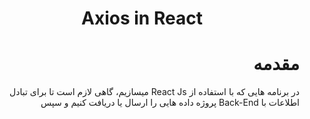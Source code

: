 
<h1 dir="rtl" align = "center"> Axios in React  </h1>

<h1 dir="rtl" > مقدمه  </h1>

<p dir="rtl">
  در برنامه هایی که با استفاده از React Js میسازیم، گاهی لازم است تا برای تبادل اطلاعات با Back-End پروژه داده هایی را ارسال یا دریافت کنیم و سپس 
</p>
